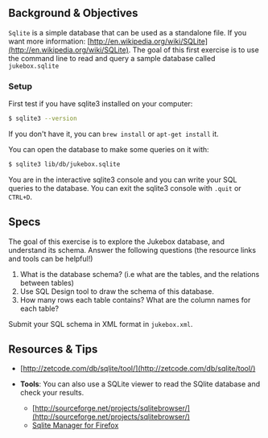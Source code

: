 ## Background & Objectives

`Sqlite` is a simple database that can be used as a standalone file. If you want more information: [http://en.wikipedia.org/wiki/SQLite](http://en.wikipedia.org/wiki/SQLite). The goal of this first exercise is to use the command line to read and query a sample database called `jukebox.sqlite`

### Setup

First test if you have sqlite3 installed on your computer:

```bash
$ sqlite3 --version
```

If you don't have it, you can `brew install` or `apt-get install` it.

You can open the database to make some queries on it with:

```bash
$ sqlite3 lib/db/jukebox.sqlite
```

You are in the interactive sqlite3 console and you can write your SQL queries to the database.
You can exit the sqlite3 console with `.quit` or `CTRL+D`.

## Specs

The goal of this exercise is to explore the Jukebox database, and understand its schema.
Answer the following questions (the resource links and tools can be helpful!)

1. What is the database schema? (i.e what are the tables, and the relations between tables)
2. Use SQL Design tool to draw the schema of this database.
3. How many rows each table contains? What are the column names for each table?

Submit your SQL schema in XML format in `jukebox.xml`.

## Resources & Tips

- [http://zetcode.com/db/sqlite/tool/](http://zetcode.com/db/sqlite/tool/)

- **Tools**: You can also use a SQLite viewer to read the SQlite database and check your results.
  - [http://sourceforge.net/projects/sqlitebrowser/](http://sourceforge.net/projects/sqlitebrowser/)
  - [Sqlite Manager for Firefox](https://addons.mozilla.org/en-US/firefox/addon/sqlite-manager/)
